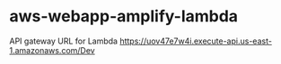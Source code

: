 # aws-webapp-amplify-lambda

API gateway URL for Lambda
 https://uov47e7w4i.execute-api.us-east-1.amazonaws.com/Dev
 
